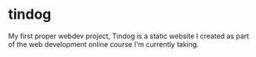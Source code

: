 # tindog
My first proper webdev project, Tindog is a static website I created as part of the web development online course I'm currently taking.
